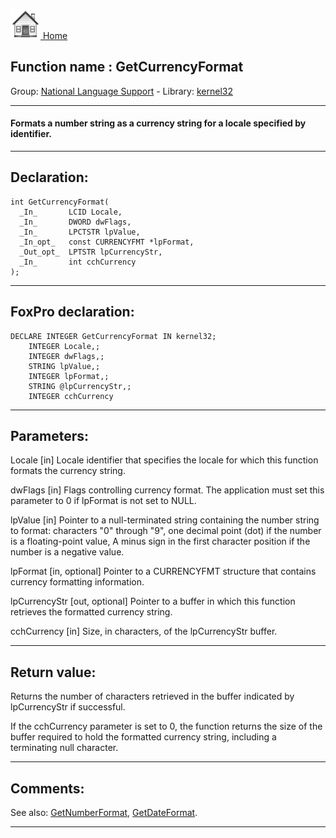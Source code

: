 [<img src="../../images/home.png"> Home ](https://github.com/VFPX/Win32API)  

## Function name : GetCurrencyFormat
Group: [National Language Support](../../functions_group.md#National_Language_Support)  -  Library: [kernel32](../../Libraries.md#kernel32)  
***  


#### Formats a number string as a currency string for a locale specified by identifier.
***  


## Declaration:
```foxpro  
int GetCurrencyFormat(
  _In_       LCID Locale,
  _In_       DWORD dwFlags,
  _In_       LPCTSTR lpValue,
  _In_opt_   const CURRENCYFMT *lpFormat,
  _Out_opt_  LPTSTR lpCurrencyStr,
  _In_       int cchCurrency
);  
```  
***  


## FoxPro declaration:
```foxpro  
DECLARE INTEGER GetCurrencyFormat IN kernel32;
	INTEGER Locale,;
	INTEGER dwFlags,;
	STRING lpValue,;
	INTEGER lpFormat,;
	STRING @lpCurrencyStr,;
	INTEGER cchCurrency  
```  
***  


## Parameters:
Locale [in]
Locale identifier that specifies the locale for which this function formats the currency string.

dwFlags [in]
Flags controlling currency format. The application must set this parameter to 0 if lpFormat is not set to NULL.

lpValue [in]
Pointer to a null-terminated string containing the number string to format: characters "0" through "9", one decimal point (dot) if the number is a floating-point value, A minus sign in the first character position if the number is a negative value.

lpFormat [in, optional]
Pointer to a CURRENCYFMT structure that contains currency formatting information.

lpCurrencyStr [out, optional]
Pointer to a buffer in which this function retrieves the formatted currency string.

cchCurrency [in]
Size, in characters, of the lpCurrencyStr buffer.  
***  


## Return value:
Returns the number of characters retrieved in the buffer indicated by lpCurrencyStr if successful. 

If the cchCurrency parameter is set to 0, the function returns the size of the buffer required to hold the formatted currency string, including a terminating null character.  
***  


## Comments:
See also: [GetNumberFormat](../kernel32/GetNumberFormat.md), [GetDateFormat](../kernel32/GetDateFormat.md).  
  
***  

